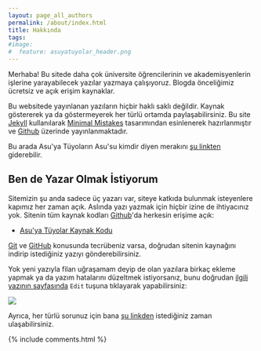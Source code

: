 ```yaml
---
layout: page_all_authors
permalink: /about/index.html
title: Hakkında
tags: 
#image:
#  feature: asuyatuyolar_header.png
---
```


Merhaba! Bu sitede daha çok üniversite öğrencilerinin ve akademisyenlerin işlerine yarayabilecek yazılar yazmaya çalışıyoruz. Blogda önceliğimiz ücretsiz ve açık erişim kaynaklar. 

Bu websitede yayınlanan yazıların hiçbir haklı saklı değildir. Kaynak göstererek ya da göstermeyerek her türlü ortamda paylaşabilirsiniz. Bu site [Jekyll](http://jekyllrb.com) kullanılarak [Minimal Mistakes](http://mademistakes.com) tasarımından esinlenerek hazırlanmıştır ve [Github](http://github.com/) üzerinde yayınlanmaktadır.

Bu arada  Asu'ya Tüyoların Asu'su kimdir diyen merakını [şu linkten](http://www.mendeley.com/profiles/asuman-ozgur-keysan/) giderebilir.

## Ben de Yazar Olmak İstiyorum

Sitemizin şu anda sadece üç yazarı var, siteye katkıda bulunmak isteyenlere kapımız her zaman açık. Aslında yazı yazmak için hiçbir izine de ihtiyacınız yok. Sitenin tüm kaynak kodları [Github](http://github.com/)'da herkesin erişime açık:

- [Asu'ya Tüyolar Kaynak Kodu](https://github.com/ozank/asuyatuyolar/tree/gh-pages/_posts)

[Git](http://makale.kodmerkezi.net/git-nedir-git-kullanimi-git-komutlari.html) ve [GitHub](http://emirbozkir.com/blog/git-ve-github-nedir/) konusunda tecrübeniz varsa, doğrudan sitenin kaynağını indirip istediğiniz yazıyı gönderebilirsiniz.

Yok yeni yazıyla filan uğraşamam deyip de olan yazılara birkaç ekleme yapmak ya da yazım hatalarını düzeltmek istiyorsanız, bunu doğrudan [ilgili yazının sayfasında](https://github.com/ozank/asuyatuyolar/tree/gh-pages/_posts) `Edit` tuşuna tıklayarak yapabilirsiniz:

[![]({{site.url}}/images/github_edit.png)]({{site.url}}/images/github_edit.png)

Ayrıca, her türlü sorunuz için bana [şu linkden](http://www.see.ed.ac.uk/~okeysan/) istediğiniz zaman ulaşabilirsiniz.

{% include comments.html %}
